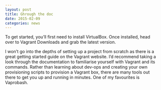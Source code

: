 ```yaml
---
layout: post
title: Ghrough the doc
date: 2015-02-09
categories: news
---
```


To get started, you’ll first need to install VirtualBox. Once installed, head over to Vagrant Downloads and grab the latest version.

I won’t go into the depths of setting up a project from scratch as there is a great getting started guide on the Vagrant website. I’d recommend taking a look through the documentation to familiarise yourself with Vagrant and its commands. Rather than learning about dev-ops and creating your own provisioning scripts to provision a Vagrant box, there are many tools out there to get you up and running in minutes. One of my favourites is Vaprobash.